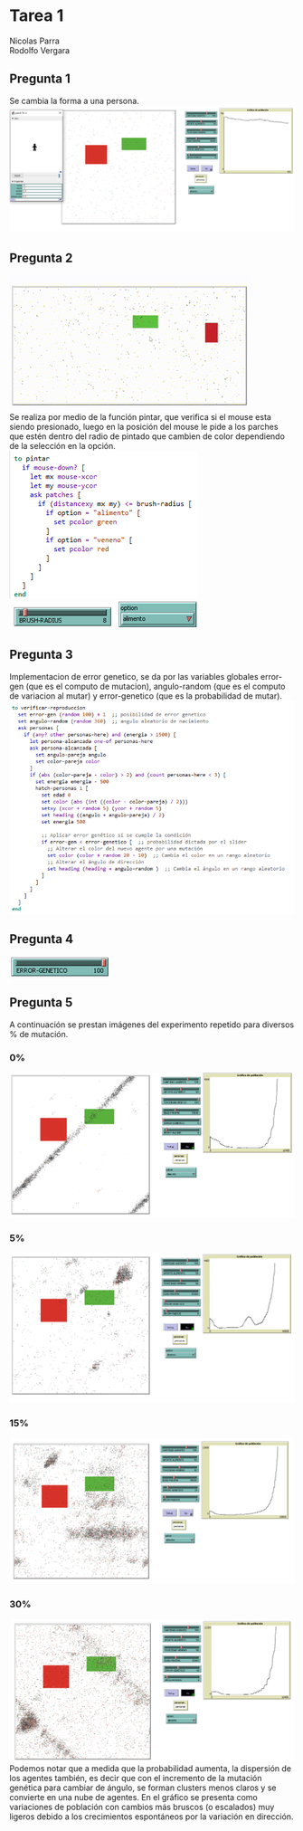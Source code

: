 # Tarea 1
Nicolas Parra\
Rodolfo Vergara
## Pregunta 1 
Se cambia la forma a una persona.
![alt text](image-9.png)
## Pregunta 2
![alt text](<Untitled video - Made with Clipchamp (2).gif>)\
Se realiza por medio de la función pintar, que verifica si el mouse esta siendo presionado, luego en la posición del mouse le pide a los parches que estén dentro del radio de pintado que cambien de color dependiendo de la selección en la opción. \
![alt text](image-1.png)
![alt text](image-2.png)
![alt text](image-3.png)
## Pregunta 3
Implementacion de error genetico, se da por las variables globales error-gen (que es el computo de mutacion), angulo-random (que es el computo de variacion al mutar) y error-genetico (que es la probabilidad de mutar).
![alt text](image-5.png)
## Pregunta 4
![alt text](image-6.png)
## Pregunta 5
A continuación se prestan imágenes del experimento repetido para diversos % de mutación.
### 0%
![alt text](image-8.png)
### 5%
![alt text](image-10.png)
### 15%
![alt text](image-11.png)
### 30%
![alt text](image-7.png)\
Podemos notar que a medida que la probabilidad aumenta, la dispersión de los agentes también, es decir que con el incremento de la mutación genética para cambiar de ángulo, se forman clusters menos claros y se convierte en una nube de agentes. En el gráfico se presenta como variaciones de población con cambios más bruscos (o escalados) muy ligeros debido a los crecimientos espontáneos por la variación en dirección.